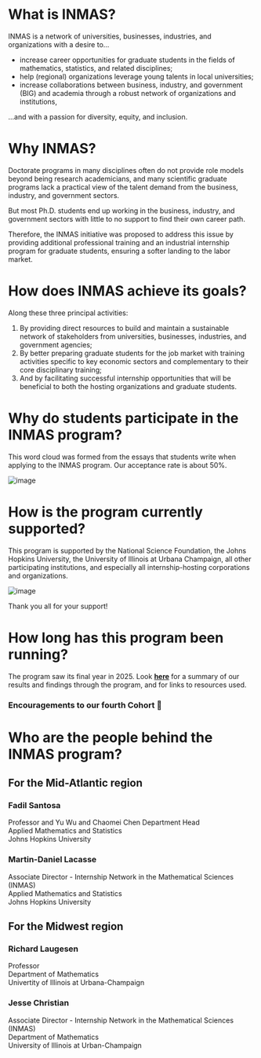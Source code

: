 # What is INMAS?
INMAS is a network of universities, businesses, industries, and organizations with a desire to…

- increase career opportunities for graduate students in the fields of mathematics, statistics, and related disciplines;
- help (regional) organizations leverage young talents in local universities;
- increase collaborations between business, industry, and government (BIG) and academia through a robust network of organizations and institutions,

...and with a passion for diversity, equity, and inclusion.

# Why INMAS?
Doctorate programs in many disciplines often do not provide role models beyond being research academicians, and many scientific graduate programs lack a practical view of the talent demand from the business, industry, and government sectors.

But most Ph.D. students end up working in the business, industry, and government sectors with little to no support to find their own career path.

Therefore, the INMAS initiative was proposed to address this issue by providing additional professional training and an industrial internship program for graduate students, ensuring a softer landing to the labor market.

# How does INMAS achieve its goals?
Along these three principal activities:
1) By providing direct resources to build and maintain a sustainable network of stakeholders from universities, businesses, industries, and government agencies;
2) By better preparing graduate students for the job market with training activities specific to key economic sectors and complementary to their core disciplinary training;
3) And by facilitating successful internship opportunities that will be beneficial to both the hosting organizations and graduate students.

# Why do students participate in the INMAS program?
This word cloud was formed from the essays that students write when applying to the INMAS program. Our acceptance rate is about 50%.

![image](https://github.com/INMAS-Math/INMAS-Math/assets/145806327/4eee271e-d847-445f-ab82-3756616082d3)

# How is the program currently supported?
This program is supported by the National Science Foundation, the Johns Hopkins University, the University of Illinois at Urbana Champaign, all other participating institutions, and especially all internship-hosting corporations and organizations.

![image](https://github.com/INMAS-Math/INMAS-Math/assets/145806327/c65e9471-5a5d-4cc3-bba3-324ac30f3102)

Thank you all for your support!

# How long has this program been running?
The program saw its final year in 2025.  Look **[here](https://github.com/INMAS-Math/INMAS-Math.github.io)** for a summary of our results and findings through the program, and for links to resources used.

### Encouragements to our fourth Cohort 👋

# Who are the people behind the INMAS program?
## For the Mid-Atlantic region
### Fadil Santosa
Professor and Yu Wu and Chaomei Chen Department Head
<br> Applied Mathematics and Statistics
<br> Johns Hopkins University

### Martin-Daniel Lacasse
Associate Director - Internship Network in the Mathematical Sciences (INMAS)
<br> Applied Mathematics and Statistics
<br> Johns Hopkins University

## For the Midwest region
### Richard Laugesen
Professor
<br> Department of Mathematics
<br> Univertity of Illinois at Urbana-Champaign

### Jesse Christian
Associate Director - Internship Network in the Mathematical Sciences (INMAS)
<br> Department of Mathematics
<br> University of Illinois at Urban-Champaign


<!--
**INMAS-Math/INMAS-Math** is a ✨ _special_ ✨ repository because its `README.md` (this file) appears on your GitHub profile.

Here are some ideas to get you started:

- 🔭 I’m currently working on ...
- 🌱 I’m currently learning ...
- 👯 I’m looking to collaborate on ...
- 🤔 I’m looking for help with ...
- 💬 Ask me about ...
- 📫 How to reach me: ...
- 😄 Pronouns: ...
- ⚡ Fun fact: ...
-->
